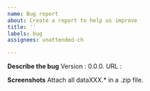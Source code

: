 ```yaml
---
name: Bug report
about: Create a report to help us improve
title: ''
labels: bug
assignees: unattended-ch

---
```


**Describe the bug**
Version : 0.0.0.
URL : 

**Screenshots**
Attach all dataXXX.* in a .zip file.
